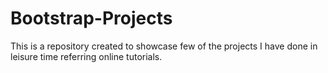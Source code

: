 # Bootstrap-Projects
This is a repository created to showcase few of the projects I have done in leisure time referring online tutorials.
